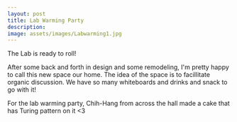 ```yaml
---
layout: post
title: Lab Warming Party
description: 
image: assets/images/Labwarming1.jpg
---
```


The Lab is ready to roll! 

After some back and forth in design and some remodeling, I'm pretty happy to call this new space our home. The idea of the space is to facillitate organic discussion. We have so many whiteboards and drinks and snack to go with it!

For the lab warming party, Chih-Hang from across the hall made a cake that has Turing pattern on it <3